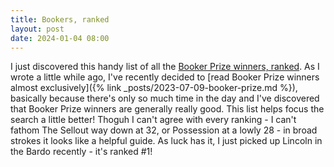 ```yaml
---
title: Bookers, ranked
layout: post 
date: 2024-01-04 08:00
---
```


I just discovered this handy list of all the [Booker Prize winners, ranked](https://www.ontheprize.co.uk/booker-prize-winners-worst-to-best-ranked). As I wrote a little while ago, I've recently decided to [read Booker Prize winners almost exclusively]({% link _posts/2023-07-09-booker-prize.md %}), basically because there's only so much time in the day and I've discovered that Booker Prize winners are generally really good. This list helps focus the search a little better! Thoguh I can't agree with every ranking - I can't fathom The Sellout way down at 32, or Possession at a lowly 28 - in broad strokes it looks like a helpful guide. As luck has it, I just picked up Lincoln in the Bardo recently - it's ranked #1!